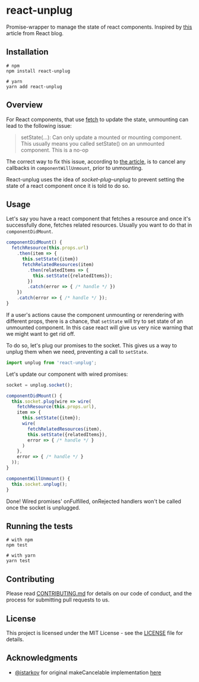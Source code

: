 # react-unplug
Promise-wrapper to manage the state of react components.
Inspired by [this](https://facebook.github.io/react/blog/2015/12/16/ismounted-antipattern.html) article from React blog.

## Installation

```shell
# npm
npm install react-unplug

# yarn
yarn add react-unplug
```

## Overview

For React components, that use [fetch](https://developer.mozilla.org/en/docs/Web/API/Fetch_API) to update the state, unmounting can lead to the following issue:

>setState(…): Can only update a mounted or mounting component.
>This usually means you called setState() on an unmounted component. This is a no-op

The correct way to fix this issue, according to [the article](https://facebook.github.io/react/blog/2015/12/16/ismounted-antipattern.html), is to cancel any callbacks in `componentWillUnmount`, prior to unmounting.

React-unplug uses the idea of *socket–plug–unplug* to prevent setting the state of a react component once it is told to do so.

## Usage
Let's say you have a react component that fetches a resource and once it's successfully done, fetches related resources. Usually you want to do that in `componentDidMount`.

```javascript
componentDidMount() {
  fetchResource(this.props.url)
    .then(item => {
      this.setState({item})
      fetchRelatedResources(item)
        .then(relatedItems => {
          this.setState({relatedItems});
        })
        .catch(error => { /* handle */ })
    })
    .catch(error => { /* handle */ });
}
```

If a user's actions cause the component unmounting or rerendering with different props, there is a chance, that `setState` will try to set state of an unmounted component. In this case react will give us very nice warning that we might want to get rid off.

To do so, let's plug our promises to the socket. This gives us a way to unplug them when we need, preventing a call to `setState`.

```javascript
import unplug from 'react-unplug';
```

Let's update our component with wired promises:

```javascript
socket = unplug.socket();

componentDidMount() {
  this.socket.plug(wire => wire(
    fetchResource(this.props.url),
    item => {
      this.setState({item});
      wire(
        fetchRelatedResources(item),
        this.setState({relatedItems}),
        error => { /* handle */ }
      )
    },
    error => { /* handle */ }
  ));
}

componentWillUnmount() {
  this.socket.unplug();
}
```

Done! Wired promises' onFulfilled, onRejected handlers won't be called once the socket is unplugged.

## Running the tests

```
# with npm
npm test

# with yarn
yarn test
```

## Contributing

Please read [CONTRIBUTING.md](CONTRIBUTING.md) for details on our code of conduct, and the process for submitting pull requests to us.

## License

This project is licensed under the MIT License - see the [LICENSE](LICENSE) file for details.

## Acknowledgments
- [@istarkov](https://github.com/istarkov) for original makeCancelable implementation [here](https://github.com/facebook/react/issues/5465#issuecomment-157888325)
